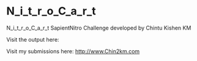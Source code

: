 # N_i_t_r_o_C_a_r_t

N_i_t_r_o_C_a_r_t SapientNitro Challenge developed by Chintu Kishen KM


Visit the output here: 

Visit my submissions here: http://www.Chin2km.com

